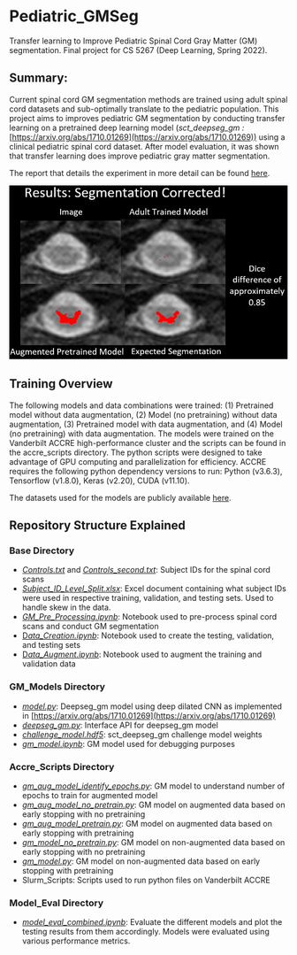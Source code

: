# Pediatric_GMSeg

Transfer learning to Improve Pediatric Spinal Cord Gray Matter (GM) segmentation. Final project for CS 5267 (Deep Learning, Spring 2022). 

## Summary:

Current spinal cord GM segmentation methods are trained using adult spinal cord datasets and sub-optimally translate to the pediatric population. This project aims to improves pediatric GM segmentation by conducting transfer learning on a pretrained deep learning model (*sct_deepseg_gm :* [https://arxiv.org/abs/1710.01269](https://arxiv.org/abs/1710.01269)) using a clinical pediatric spinal cord dataset. After model evaluation, it was shown that transfer learning does improve pediatric gray matter segmentation.

The report that details the experiment in more detail can be found [here](Kumar_Transfer_Learning.pdf).

![model](model_eval/figures/result_summary.PNG)

## Training Overview

The following models and data combinations were trained: (1) Pretrained model without data augmentation, (2) Model (no pretraining) without data augmentation, (3)  Pretrained model with data augmentation, and (4) Model (no pretraining) with data augmentation. The models were trained on the Vanderbilt ACCRE high-performance cluster and the scripts can be found in the accre_scripts directory. The python scripts were designed to take advantage of GPU computing and parallelization for efficiency. ACCRE requires the following python dependency versions to run: Python (v3.6.3), Tensorflow (v1.8.0), Keras (v2.20), CUDA (v11.10).

The datasets used for the models are publicly available [here](https://drive.google.com/drive/folders/1NcCTYn17AmMOj85jrcVG2JA55lBqBiNr?usp=sharing).

## Repository Structure Explained

### Base Directory

- [*Controls.txt*](Controls.txt) and [*Controls_second.txt*](Controls_second.txt): Subject IDs for the spinal cord scans
- [*Subject_ID_Level_Split.xlsx*](Subject_ID_Level_Split.xlsx): Excel document containing what subject IDs were used in respective training, validation, and testing sets. Used to handle skew in the data.
- [*GM_Pre_Processing.ipynb*](GM_Pre_Processing.ipynb): Notebook used to pre-process spinal cord scans and conduct GM segmentation
- [D*ata_Creation.ipynb*](data_creation.ipynb): Notebook used to create the testing, validation, and testing sets
- [D*ata_Augment.ipynb*](data_augment.ipynb): Notebook used to augment the training and validation data

### GM_Models Directory

- [*model.py*](gm_models/model.py): Deepseg_gm model using deep dilated CNN as implemented in [https://arxiv.org/abs/1710.01269](https://arxiv.org/abs/1710.01269)
- [*deepseg_gm.py*](gm_models/deepseg_gm.py): Interface API for deepseg_gm model
- [*challenge_model.hdf5*](gm_models/challenge_model.hdf5): sct_deepseg_gm challenge model weights
- [*gm_model.ipynb*](gm_models/gm_model.ipynb): GM model used for debugging purposes

### Accre_Scripts Directory

- [*gm_aug_model_identify_epochs.py*](accre_scripts/gm_aug_model_identify_epochs.py): GM model to understand number of epochs to train for augmented model
- [*gm_aug_model_no_pretrain.py*](accre_scripts/gm_aug_model_no_pretrain.py): GM model on augmented data based on early stopping with no pretraining
- [*gm_aug_model_pretrain.py*](accre_scripts/gm_aug_model_pretrain.py): GM model on augmented data based on early stopping with pretraining
- [*gm_model_no_pretrain.py*](accre_scripts/gm_model_no_pretrain.py): GM model on non-augmented data based on early stopping with no pretraining
- [*gm_model.py*](accre_scripts/gm_model.py): GM model on non-augmented data based on early stopping with pretraining
- Slurm_Scripts: Scripts used to run python files on Vanderbilt ACCRE

### Model_Eval Directory

- [*model_eval_combined.ipynb*](model_eval/model_eval_combined.ipynb): Evaluate the different models and plot the testing results from them accordingly. Models were evaluated using various performance metrics.